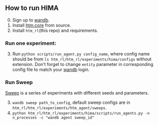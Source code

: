 ## How to run HIMA

0. Sign up to [wandb](https://wandb.ai/).
1. Install [htm.core](https://github.com/ZhekaHauska/htm.core) from source.
2. Install `htm_rl`(this repo) and requirements.

### Run one experiment:

3. Run `python scripts/run_agent.py config_name`,
where config name should be from `ls htm_rl/htm_rl/experiments/hima/configs`
without extension. Don't forget to change `entity` parameter
in corresponding config file to match your [wandb](https://wandb.ai/) login.

### Run Sweep

[Sweep](https://docs.wandb.ai/guides/sweeps) is a series of experiments with different seeds and parameters.

3. `wandb sweep path_to_config`, default sweep configs are in `htm_rl/htm_rl/experiments/htm_agent/sweeps`.
4. `python htm_rl/htm_rl/experiments/hima/scripts/run_agents.py -n n_processes -c "wandb agent sweep_id"`